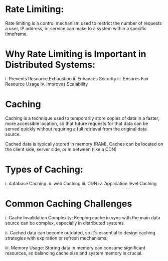 # Rate Limiting: 

Rate limiting is a control mechanism used to restrict the number of requests a user, IP address, or service can make to a system within a specific timeframe.

# Why Rate Limiting is Important in Distributed Systems:

i. Prevents Resource Exhaustion
ii. Enhances Security
iii. Ensures Fair Resource Usage
iv. Improves Scalability


# Caching

Caching is a technique used to temporarily store copies of data in a faster,
more accessible location, so that future requests for that data can be served 
quickly without requiring a full retrieval from the original data source.

Cached data is typically stored in memory (RAM).
Caches can be located on the client side, server side, or in between (like a CDN)

# Types of Caching:

i. database Caching.
ii. web Caching
iii. CDN 
iv. Application level Caching

# Common Caching Challenges

i. Cache Invalidation Complexity: Keeping cache in sync with the main data source can be complex, 
   especially in distributed systems.

ii. Cached data can become outdated, so it's essential to design caching strategies with 
    expiration or refresh mechanisms.

iii. Memory Usage: Storing data in memory can consume significant resources, 
     so balancing cache size and system memory is crucial.